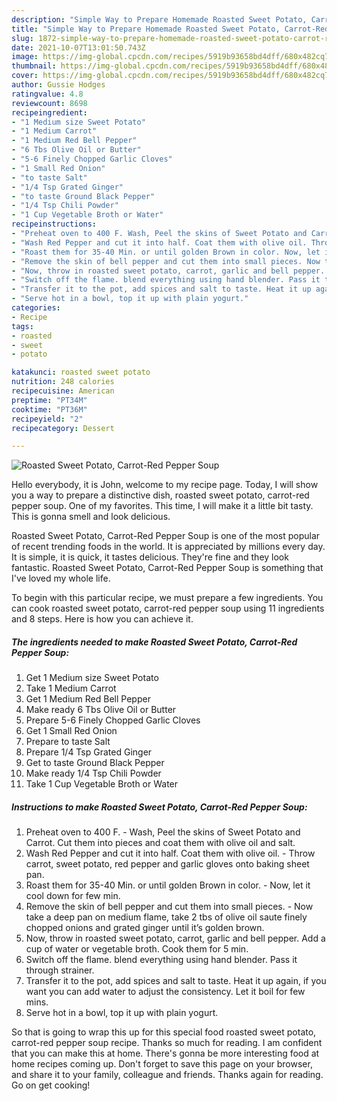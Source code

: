 ```yaml
---
description: "Simple Way to Prepare Homemade Roasted Sweet Potato, Carrot-Red Pepper Soup"
title: "Simple Way to Prepare Homemade Roasted Sweet Potato, Carrot-Red Pepper Soup"
slug: 1872-simple-way-to-prepare-homemade-roasted-sweet-potato-carrot-red-pepper-soup
date: 2021-10-07T13:01:50.743Z
image: https://img-global.cpcdn.com/recipes/5919b93658bd4dff/680x482cq70/roasted-sweet-potato-carrot-red-pepper-soup-recipe-main-photo.jpg
thumbnail: https://img-global.cpcdn.com/recipes/5919b93658bd4dff/680x482cq70/roasted-sweet-potato-carrot-red-pepper-soup-recipe-main-photo.jpg
cover: https://img-global.cpcdn.com/recipes/5919b93658bd4dff/680x482cq70/roasted-sweet-potato-carrot-red-pepper-soup-recipe-main-photo.jpg
author: Gussie Hodges
ratingvalue: 4.8
reviewcount: 8698
recipeingredient:
- "1 Medium size Sweet Potato"
- "1 Medium Carrot"
- "1 Medium Red Bell Pepper"
- "6 Tbs Olive Oil or Butter"
- "5-6 Finely Chopped Garlic Cloves"
- "1 Small Red Onion"
- "to taste Salt"
- "1/4 Tsp Grated Ginger"
- "to taste Ground Black Pepper"
- "1/4 Tsp Chili Powder"
- "1 Cup Vegetable Broth or Water"
recipeinstructions:
- "Preheat oven to 400 F. Wash, Peel the skins of Sweet Potato and Carrot. Cut them into pieces and coat them with olive oil and salt."
- "Wash Red Pepper and cut it into half. Coat them with olive oil. Throw carrot, sweet potato, red pepper and garlic gloves onto baking sheet pan."
- "Roast them for 35-40 Min. or until golden Brown in color. Now, let it cool down for few min."
- "Remove the skin of bell pepper and cut them into small pieces. Now take a deep pan on medium flame, take 2 tbs of olive oil saute finely chopped onions and grated ginger until it’s golden brown."
- "Now, throw in roasted sweet potato, carrot, garlic and bell pepper. Add a cup of water or vegetable broth. Cook them for 5 min."
- "Switch off the flame. blend everything using hand blender. Pass it through strainer."
- "Transfer it to the pot, add spices and salt to taste. Heat it up again, if you want you can add water to adjust the consistency. Let it boil for few mins."
- "Serve hot in a bowl, top it up with plain yogurt."
categories:
- Recipe
tags:
- roasted
- sweet
- potato

katakunci: roasted sweet potato 
nutrition: 248 calories
recipecuisine: American
preptime: "PT34M"
cooktime: "PT36M"
recipeyield: "2"
recipecategory: Dessert

---
```



![Roasted Sweet Potato, Carrot-Red Pepper Soup](https://img-global.cpcdn.com/recipes/5919b93658bd4dff/680x482cq70/roasted-sweet-potato-carrot-red-pepper-soup-recipe-main-photo.jpg)

Hello everybody, it is John, welcome to my recipe page. Today, I will show you a way to prepare a distinctive dish, roasted sweet potato, carrot-red pepper soup. One of my favorites. This time, I will make it a little bit tasty. This is gonna smell and look delicious.

Roasted Sweet Potato, Carrot-Red Pepper Soup is one of the most popular of recent trending foods in the world. It is appreciated by millions every day. It is simple, it is quick, it tastes delicious. They're fine and they look fantastic. Roasted Sweet Potato, Carrot-Red Pepper Soup is something that I've loved my whole life.




To begin with this particular recipe, we must prepare a few ingredients. You can cook roasted sweet potato, carrot-red pepper soup using 11 ingredients and 8 steps. Here is how you can achieve it.

<!--inarticleads1-->

##### The ingredients needed to make Roasted Sweet Potato, Carrot-Red Pepper Soup:

1. Get 1 Medium size Sweet Potato
1. Take 1 Medium Carrot
1. Get 1 Medium Red Bell Pepper
1. Make ready 6 Tbs Olive Oil or Butter
1. Prepare 5-6 Finely Chopped Garlic Cloves
1. Get 1 Small Red Onion
1. Prepare to taste Salt
1. Prepare 1/4 Tsp Grated Ginger
1. Get to taste Ground Black Pepper
1. Make ready 1/4 Tsp Chili Powder
1. Take 1 Cup Vegetable Broth or Water




<!--inarticleads2-->

##### Instructions to make Roasted Sweet Potato, Carrot-Red Pepper Soup:

1. Preheat oven to 400 F. - Wash, Peel the skins of Sweet Potato and Carrot. Cut them into pieces and coat them with olive oil and salt.
1. Wash Red Pepper and cut it into half. Coat them with olive oil. - Throw carrot, sweet potato, red pepper and garlic gloves onto baking sheet pan.
1. Roast them for 35-40 Min. or until golden Brown in color. - Now, let it cool down for few min.
1. Remove the skin of bell pepper and cut them into small pieces. - Now take a deep pan on medium flame, take 2 tbs of olive oil saute finely chopped onions and grated ginger until it’s golden brown.
1. Now, throw in roasted sweet potato, carrot, garlic and bell pepper. Add a cup of water or vegetable broth. Cook them for 5 min.
1. Switch off the flame. blend everything using hand blender. Pass it through strainer.
1. Transfer it to the pot, add spices and salt to taste. Heat it up again, if you want you can add water to adjust the consistency. Let it boil for few mins.
1. Serve hot in a bowl, top it up with plain yogurt.




So that is going to wrap this up for this special food roasted sweet potato, carrot-red pepper soup recipe. Thanks so much for reading. I am confident that you can make this at home. There's gonna be more interesting food at home recipes coming up. Don't forget to save this page on your browser, and share it to your family, colleague and friends. Thanks again for reading. Go on get cooking!
